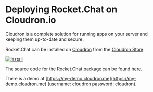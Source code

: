 # Deploying Rocket.Chat on Cloudron.io

Cloudron is a complete solution for running apps on your server and keeping them up-to-date and secure.

Rocket.Chat can be installed on [Cloudron](https://cloudron.io) from the [Cloudron Store](https://cloudron.io/store/chat.rocket.cloudronapp.html).

[![Install](https://cloudron.io/img/button.svg)](https://cloudron.io/button.html?app=chat.rocket.cloudronapp)

The source code for the Rocket.Chat package can be found [here](https://git.cloudron.io/cloudron/rocketchat-app).

There is a demo at [https://my-demo.cloudron.me](https://my-demo.cloudron.me) (username: cloudron password: cloudron).

